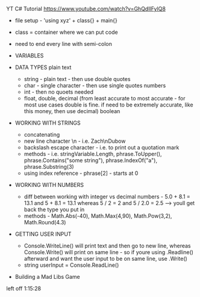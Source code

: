 YT C# Tutorial
https://www.youtube.com/watch?v=GhQdlIFylQ8

- file setup - 'using xyz' + class{} + main{}

- class = container where we can put code

- need to end every line with semi-colon

- VARIABLES

- DATA TYPES
plain text
  - string - plain text - then use double quotes
  - char - single character - then use single quotes
numbers
  - int - then no quoets needed
  - float, double, decimal (from least accurate to most accurate - for most use cases double is fine. if need to be extremely accurate, like this money, then use decimal)
boolean

- WORKING WITH STRINGS
    - concatenating
    - new line character \n - i.e. Zach\nDubow
    - backslash escape character - i.e. to print out a quotation mark
    - methods - i.e. stringVariable.Length, phrase.ToUpper(), phrase.Contains("some string"), phrase.IndexOf("a"), phrase.Substring(3)
    - using index reference - phrase[2] - starts at 0

- WORKING WITH NUMBERS
    - diff between working with integer vs decimal numbers - 5.0 + 8.1 = 13.1 and 5 + 8.1 = 13.1 whereas 5 / 2 = 2 and 5 / 2.0 = 2.5 --> youll get back the type you put in
    - methods - Math.Abs(-40), Math.Max(4,90), Math.Pow(3,2), Math.Round(4.3)

- GETTING USER INPUT
    - Console.WriteLine() will print text and then go to new line, whereas Console.Write() will print on same line - so if youre using .Readline() afterward and want the user input to be on same line, use .Write()
    - string userInput = Console.ReadLine()

- Building a Mad Libs Game

left off 1:15:28
